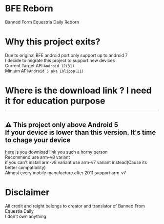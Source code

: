 # BFE Reborn
Banned Form Equestria Daily Reborn

# Why this project exits?
Due to original BFE android port only support up to android 7<br>
I decide to migrate this project to support new devices<br>
Current Target API:`Android 12(31)`<br>
Minium API:`Android 5 aka Lolipop(21)`<br>

# Where is the download link ? I need it for education purpose 
---
:warning: This project only above Android 5 <br>
If your device is lower than this version. It's time to chage your device
---
[here](https://github.com/bradly0cjw/BFE/releases/tag/1.6) is you download link you such a horny person<br>
Recommend use arm-v8 variant<br>
if you can't install arm-v8 variant 
use arm-v7 variant instead(Cause its better compatibility)<br>
Almost every mobile manufacture after 2011 support arm-v7<br>




# Disclaimer

All credit and reight belongs to creator and translator of Banned From Equestia Daily<br>
I don't own anything
